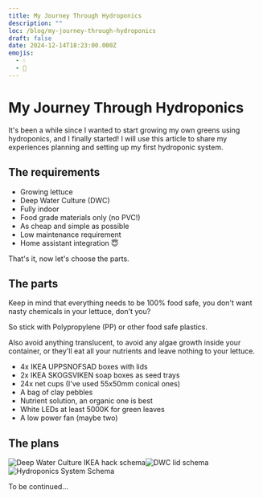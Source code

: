 ```yaml
---
title: My Journey Through Hydroponics
description: ""
loc: /blog/my-journey-through-hydroponics
draft: false
date: 2024-12-14T18:23:00.000Z
emojis:
  - 💧
  - 🥬
---
```


# My Journey Through Hydroponics

It's been a while since I wanted to start growing my own greens using hydroponics, and I finally started! I will use this article to share my experiences planning and setting up my first hydroponic system.

## The requirements

- Growing lettuce
- Deep Water Culture (DWC)
- Fully indoor
- Food grade materials only (no PVC!)
- As cheap and simple as possible
- Low maintenance requirement
- Home assistant integration 😇

That's it, now let's choose the parts.

## The parts

Keep in mind that everything needs to be 100% food safe, you don't want nasty chemicals in your lettuce, don't you?

So stick with Polypropylene (PP) or other food safe plastics.

Also avoid anything translucent, to avoid any algae growth inside your container, or they'll eat all your nutrients and leave nothing to your lettuce.

- 4x IKEA UPPSNOFSAD boxes with lids
- 2x IKEA SKOGSVIKEN soap boxes as seed trays
- 24x net cups (I've used 55x50mm conical ones)
- A bag of clay pebbles
- Nutrient solution, an organic one is best
- White LEDs at least 5000K for green leaves
- A low power fan (maybe two)

## The plans

![Deep Water Culture IKEA hack schema](/images/IKEA_DWC_Schema.png)![DWC lid schema](/images/DWC_lid_schema.png)![Hydroponics System Schema](/images/hydroponics-system-schema.png)

To be continued...
